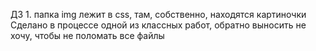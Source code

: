 ДЗ 1. папка img лежит в css, там, собственно, находятся картиночки
Сделано в процессе одной из классных работ, обратно выносить не хочу, чтобы не поломать все файлы
